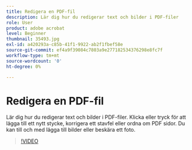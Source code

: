```yaml
---
title: Redigera en PDF-fil
description: Lär dig hur du redigerar text och bilder i PDF-filer
role: User
product: adobe acrobat
level: Beginner
thumbnail: 35493.jpg
exl-id: a420293a-c85b-41f1-9922-ab2f1fbef58e
source-git-commit: ef4a9f39084c7803a9e277182534376298e8fc7f
workflow-type: tm+mt
source-wordcount: '0'
ht-degree: 0%

---
```


# Redigera en PDF-fil

Lär dig hur du redigerar text och bilder i PDF-filer. Klicka eller tryck för att lägga till ett nytt stycke, korrigera ett stavfel eller ordna om PDF sidor. Du kan till och med lägga till bilder eller beskära ett foto.

>[!VIDEO](https://video.tv.adobe.com/v/35493?hidetitle=true)
